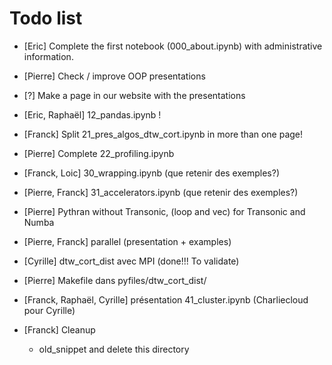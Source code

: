 # Todo list

- [Eric] Complete the first notebook (000_about.ipynb) with administrative information.

- [Pierre] Check / improve OOP presentations

- [?] Make a page in our website with the presentations

- [Eric, Raphaël] 12_pandas.ipynb !

- [Franck] Split 21_pres_algos_dtw_cort.ipynb in more than one page!

- [Pierre] Complete 22_profiling.ipynb

- [Franck, Loic] 30_wrapping.ipynb (que retenir des exemples?)

- [Pierre, Franck] 31_accelerators.ipynb (que retenir des exemples?)

- [Pierre] Pythran without Transonic, (loop and vec) for Transonic and Numba

- [Pierre, Franck] parallel (presentation + examples)

- [Cyrille] dtw_cort_dist avec MPI (done!!! To validate)

- [Pierre] Makefile dans pyfiles/dtw_cort_dist/

- [Franck, Raphaël, Cyrille] présentation 41_cluster.ipynb (Charliecloud pour
  Cyrille)

- [Franck] Cleanup
  - old_snippet and delete this directory
